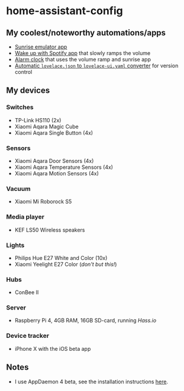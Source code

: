 
# home-assistant-config

## My coolest/noteworthy automations/apps
* [Sunrise emulator app](appdaemon/apps/wake_up_light.py)
* [Wake up with Spotify app](appdaemon/apps/wake_up_with_spotify.py) that slowly ramps the volume
* [Alarm clock](appdaemon/apps/alarm_clock.py) that uses the volume ramp and sunrise app
* [Automatic `lovelace.json` to `lovelace-ui.yaml` converter](appdaemon/apps/convert_json_to_yaml.py) for version control

## My devices

### Switches
* TP-Link HS110 (2x)
* Xiaomi Aqara Magic Cube
* Xiaomi Aqara Single Button (4x)

### Sensors
* Xiaomi Aqara Door Sensors (4x)
* Xiaomi Aqara Temperature Sensors (4x)
* Xiaomi Aqara Motion Sensors (4x)

### Vacuum
* Xiaomi Mi Roborock S5

### Media player
* KEF LS50 Wireless speakers

### Lights
* Philips Hue E27 White and Color (10x)
* Xiaomi Yeelight E27 Color (*don't but this!*)

### Hubs
* ConBee II

### Server
* Raspberry Pi 4, 4GB RAM, 16GB SD-card, running *Hass.io*

### Device tracker
* iPhone X with the iOS beta app


## Notes
* I use AppDaemon 4 beta, see the installation instructions [here](https://github.com/hassio-addons/addon-appdaemon3/issues/56).
